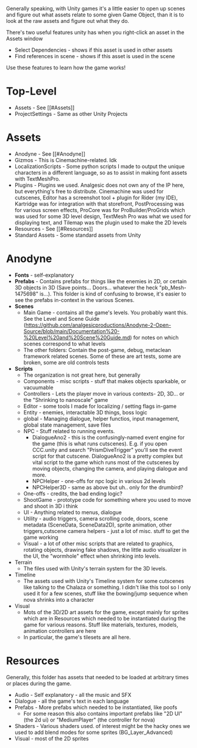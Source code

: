 
Generally speaking, with Unity games it's a little easier to open up scenes and figure out what assets relate to some given Game Object, than it is to look at the raw assets and figure out what they do.

There's two useful features unity has when you right-click an asset in the Assets window
* Select Dependencies - shows if this asset is used in other assets
* Find references in scene - shows if this asset is used in the scene

Use these features to learn how the game works!
# Top-Level

* Assets - See [[#Assets]]
* ProjectSettings - Same as other Unity Projects

# Assets
* Anodyne - See [[#Anodyne]]
* Gizmos - This is Cinemachine-related. Idk
* LocalizationScripts - Some python scripts I made to output the unique characters in a different language, so as to assist in making font assets with TextMeshPro.
* Plugins - Plugins we used. Analgesic does not own any of the IP here, but everything's free to distribute. Cinemachine was used for cutscenes, Editor has a screenshot tool + plugin for Rider (my IDE), Kartridge was for integration with that storefront, PostProcessing was for various screen effects, ProCore was for ProBuilder/ProGrids which was used for some 3D level design, TextMesh Pro was what we used for displaying text, and Tilemap was the plugin used to make the 2D levels
* Resources - See [[#Resources]]
* Standard Assets - Some standard assets from Unity

# Anodyne


* **Fonts** - self-explanatory
* **Prefabs** - Contains prefabs for things like the enemies in 2D, or certain 3D objects in 3D (Save points... Doors... whatever the heck "pb_Mesh-1475698" is...). This folder is kind of confusing to browse, it's easier to see the prefabs in-context in the various Scenes.
* **Scenes** 
	* Main Game - contains all the game's levels. You probably want this. See the Level and Scene Guide (https://github.com/analgesicproductions/Anodyne-2-Open-Source/blob/main/Documentation%20-%20Level%20and%20Scene%20Guide.md) for notes on which scenes correspond to what levels
	* The other folders: Contain the post-game, debug, metaclean framework related scenes. Some of these are art tests, some are broken, some are old controls tests
* **Scripts**
	* The organization is not great here, but generally
	* Components - misc scripts - stuff that makes objects sparkable, or vacuumable
	* Controllers - Lets the player move in various contexts- 2D, 3D... or the "Shrinking to nanoscale" game
	* Editor - some tools I made for localizing / setting flags in-game
	* Entity - enemies, interactable 3D things, boss logic
	* global - Managing dialogue, helper functios, input management, global state management, save files
	* NPC - Stuff related to running events.
		* DialogueAno2 - this is the confusingly-named event engine for the game (this is what runs cutscenes). E.g. if you open CCC.unity and search "PrismDiveTrigger" you'll see the event script for that cutscene. DialogueAno2 is a pretty complex but vital script to the game which runs most of the cutscenes by moving objects, changing the camera, and playing dialogue and more.
		* NPCHelper - one-offs for npc logic in various 2d levels
		* NPCHelper3D - same as above but uh.. only for the drumbird?
	* One-offs - credits, the bad ending logic?
	* ShootGame - prototype code for something where you used to move and shoot in 3D i think
	* UI - Anything related to menus, dialogue
	* Utility - audio triggers, camera scrolling code, doors, scene metadata (SceneData, SceneData2D), sprite animation, other triggers,cutscene camera helpers - just a lot of misc. stuff to get the game working 
	* Visual - a lot of other misc scripts that are related to graphics, rotating objects, drawing fake shadows, the little audio visualizer in the UI, the "wormhole" effect when shrinking into levels.
* Terrain
	* The files used with Unity's terrain system for the 3D levels.
* Timeline
	* The assets used with Unity's Timeline system for some cutscenes like talking to the Chalaza or something. I didn't like this tool so I only used it for a few scenes, stuff like the bowing/jump sequence when nova shrinks into a character
* Visual
	* Mots of the 3D/2D art assets for the game, except mainly for sprites which are in Resources which needed to be instantiated during the game for various reasons. Stuff like materials, textures, models, animation controllers are here
	* In particular, the game's tilesets are all here.

# Resources
Generally, this folder has assets that needed to be loaded at arbitrary times or places during the game.

* Audio - Self explanatory - all the music and SFX
* Dialogue - all the game's text in each language
* Prefabs - More prefabs which needed to be instantiated, like poofs
	* For some reason this also contains important prefabs like "2D UI" (the 2d ui) or "MediumPlayer" (the controller for nova)
* Shaders - Various shaders used. of interest might be the hacky ones we used to add blend modes for some sprites (BG_Layer_Advanced)
* Visual - most of  the 2D sprites
